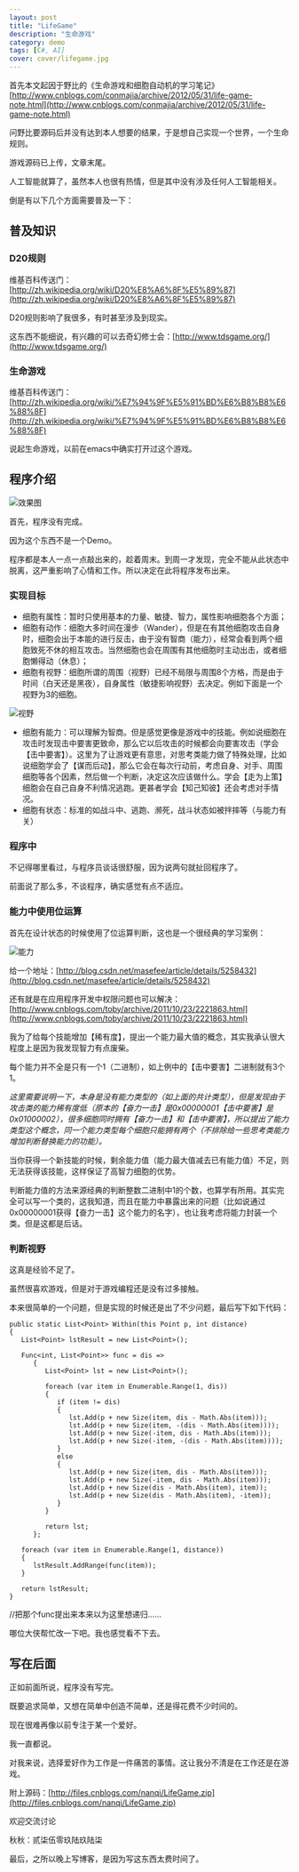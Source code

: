 ```yaml
---
layout: post
title: "LifeGame"
description: "生命游戏"
category: demo
tags: [C#, AI]
cover: cover/lifegame.jpg
---
```


首先本文起因于野比的《生命游戏和细胞自动机的学习笔记》[http://www.cnblogs.com/conmajia/archive/2012/05/31/life-game-note.html](http://www.cnblogs.com/conmajia/archive/2012/05/31/life-game-note.html)

问野比要源码后并没有达到本人想要的结果，于是想自己实现一个世界，一个生命规则。

游戏源码已上传，文章末尾。

人工智能就算了，虽然本人也很有热情，但是其中没有涉及任何人工智能相关。

倒是有以下几个方面需要普及一下：

## 普及知识

### D20规则

维基百科传送门：[http://zh.wikipedia.org/wiki/D20%E8%A6%8F%E5%89%87](http://zh.wikipedia.org/wiki/D20%E8%A6%8F%E5%89%87)

D20规则影响了我很多，有时甚至涉及到现实。

这东西不能细说，有兴趣的可以去奇幻修士会：[http://www.tdsgame.org/](http://www.tdsgame.org/)

### 生命游戏

维基百科传送门：[http://zh.wikipedia.org/wiki/%E7%94%9F%E5%91%BD%E6%B8%B8%E6%88%8F](http://zh.wikipedia.org/wiki/%E7%94%9F%E5%91%BD%E6%B8%B8%E6%88%8F)

说起生命游戏，以前在emacs中确实打开过这个游戏。

## 程序介绍

![效果图](image/LifeGame/LifeGame_1.jpg)

首先，程序没有完成。

因为这个东西不是一个Demo。

程序都是本人一点一点敲出来的，趁着周末。到周一才发现，完全不能从此状态中脱离，这严重影响了心情和工作。所以决定在此将程序发布出来。

 

### 实现目标

* 细胞有属性：暂时只使用基本的力量、敏捷、智力，属性影响细胞各个方面；
* 细胞有动作：细胞大多时间在漫步（Wander），但是在有其他细胞攻击自身时，细胞会出于本能的进行反击，由于没有智商（能力），经常会看到两个细胞致死不休的相互攻击。当然细胞也会在周围有其他细胞时主动出击，或者细胞懒得动（休息）；
* 细胞有视野：细胞所谓的周围（视野）已经不局限与周围8个方格，而是由于时间（白天还是黑夜），自身属性（敏捷影响视野）去决定。例如下面是一个视野为3的细胞。

![视野](image/LifeGame/LifeGame_2.jpg)

* 细胞有能力：可以理解为智商。但是感觉更像是游戏中的技能。例如说细胞在攻击时发现击中要害更致命，那么它以后攻击的时候都会向要害攻击（学会【击中要害】）。这里为了让游戏更有意思，对思考类能力做了特殊处理，比如说细胞学会了【谋而后动】，那么它会在每次行动前，考虑自身、对手、周围细胞等各个因素，然后做一个判断，决定这次应该做什么。学会【走为上策】细胞会在自己自身不利情况逃跑。更甚者学会【知己知彼】还会考虑对手情况。
* 细胞有状态：标准的如战斗中、逃跑、濒死，战斗状态如被拌摔等（与能力有关）

### 程序中

不记得哪里看过，与程序员谈话很舒服，因为说两句就扯回程序了。

前面说了那么多，不谈程序，确实感觉有点不适应。

### 能力中使用位运算

首先在设计状态的时候使用了位运算判断，这也是一个很经典的学习案例：

![能力](image/LifeGame/LifeGame_3.jpg)

给一个地址：[http://blog.csdn.net/masefee/article/details/5258432](http://blog.csdn.net/masefee/article/details/5258432)

还有就是在应用程序开发中权限问题也可以解决：[http://www.cnblogs.com/toby/archive/2011/10/23/2221863.html](http://www.cnblogs.com/toby/archive/2011/10/23/2221863.html)

我为了给每个技能增加【稀有度】，提出一个能力最大值的概念，其实我承认很大程度上是因为我发现智力有点废柴。

每个能力并不全是只有一个1（二进制），如上例中的【击中要害】二进制就有3个1。

*这里需要说明一下，本身是没有能力类型的（如上面的共计类型），但是发现由于攻击类的能力稀有度低（原本的【奋力一击】是0x00000001【击中要害】是0x01000002），很多细胞同时拥有【奋力一击】和【击中要害】，所以提出了能力类型这个概念，同一个能力类型每个细胞只能拥有两个（不排除给一些思考类能力增加判断替换能力的功能）。*

当你获得一个新技能的时候，剩余能力值（能力最大值减去已有能力值）不足，则无法获得该技能，这样保证了高智力细胞的优势。

判断能力值的方法来源经典的判断整数二进制中1的个数，也算学有所用。其实完全可以写一个类的，这我知道，而且在能力中暴露出来的问题（比如说通过0x00000001获得【奋力一击】这个能力的名字），也让我考虑将能力封装一个类。但是这都是后话。

### 判断视野

这真是经验不足了。

虽然很喜欢游戏，但是对于游戏编程还是没有过多接触。

本来很简单的一个问题，但是实现的时候还是出了不少问题，最后写下如下代码：

    public static List<Point> Within(this Point p, int distance)
    {
       List<Point> lstResult = new List<Point>();
    
       Func<int, List<Point>> func = dis =>
          {
             List<Point> lst = new List<Point>();
    
             foreach (var item in Enumerable.Range(1, dis))
             {
                if (item != dis)
                {
                   lst.Add(p + new Size(item, dis - Math.Abs(item)));
                   lst.Add(p + new Size(item, -(dis - Math.Abs(item))));
                   lst.Add(p + new Size(-item, dis - Math.Abs(item)));
                   lst.Add(p + new Size(-item, -(dis - Math.Abs(item))));
                }
                else
                {
                   lst.Add(p + new Size(item, dis - Math.Abs(item)));
                   lst.Add(p + new Size(-item, dis - Math.Abs(item)));
                   lst.Add(p + new Size(dis - Math.Abs(item), item));
                   lst.Add(p + new Size(dis - Math.Abs(item), -item));
                }
             }
    
             return lst;
          };
    
       foreach (var item in Enumerable.Range(1, distance))
       {
          lstResult.AddRange(func(item));
       }

       return lstResult;
    }

 

//把那个func提出来本来以为这里想递归……

哪位大侠帮忙改一下吧。我也感觉看不下去。

## 写在后面

正如前面所说，程序没有写完。

既要追求简单，又想在简单中创造不简单，还是得花费不少时间的。

现在很难再像以前专注于某一个爱好。

我一直都说。

对我来说，选择爱好作为工作是一件痛苦的事情。这让我分不清是在工作还是在游戏。

 

附上源码：[http://files.cnblogs.com/nanqi/LifeGame.zip](http://files.cnblogs.com/nanqi/LifeGame.zip)

欢迎交流讨论

秋秋：贰柒伍零玖陆玖陆柒

最后，之所以晚上写博客，是因为写这东西太费时间了。
